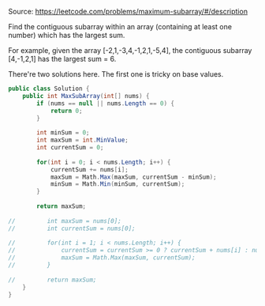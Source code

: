Source: https://leetcode.com/problems/maximum-subarray/#/description

Find the contiguous subarray within an array (containing at least one number) which has the largest sum.

For example, given the array [-2,1,-3,4,-1,2,1,-5,4],
the contiguous subarray [4,-1,2,1] has the largest sum = 6.

There're two solutions here. The first one is tricky on base values.

```csharp
public class Solution {
    public int MaxSubArray(int[] nums) {
        if (nums == null || nums.Length == 0) {
            return 0;
        }
        
        int minSum = 0;
        int maxSum = int.MinValue;
        int currentSum = 0;
        
        for(int i = 0; i < nums.Length; i++) {
            currentSum += nums[i];
            maxSum = Math.Max(maxSum, currentSum - minSum);
            minSum = Math.Min(minSum, currentSum);
        }
        
        return maxSum;
        
//         int maxSum = nums[0];
//         int currentSum = nums[0];
        
//         for(int i = 1; i < nums.Length; i++) {
//             currentSum = currentSum >= 0 ? currentSum + nums[i] : nums[i];
//             maxSum = Math.Max(maxSum, currentSum);
//         }
        
//         return maxSum;
    }
}
```
